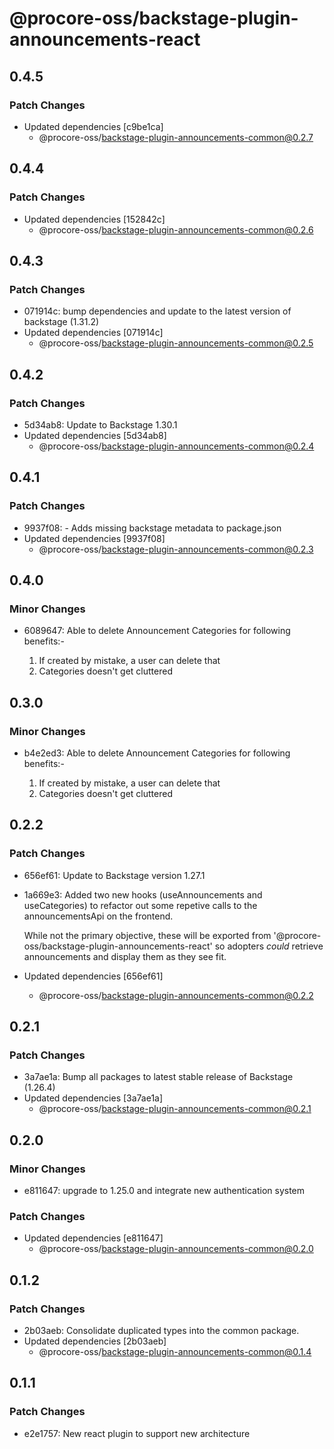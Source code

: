 # @procore-oss/backstage-plugin-announcements-react

## 0.4.5

### Patch Changes

- Updated dependencies [c9be1ca]
  - @procore-oss/backstage-plugin-announcements-common@0.2.7

## 0.4.4

### Patch Changes

- Updated dependencies [152842c]
  - @procore-oss/backstage-plugin-announcements-common@0.2.6

## 0.4.3

### Patch Changes

- 071914c: bump dependencies and update to the latest version of backstage (1.31.2)
- Updated dependencies [071914c]
  - @procore-oss/backstage-plugin-announcements-common@0.2.5

## 0.4.2

### Patch Changes

- 5d34ab8: Update to Backstage 1.30.1
- Updated dependencies [5d34ab8]
  - @procore-oss/backstage-plugin-announcements-common@0.2.4

## 0.4.1

### Patch Changes

- 9937f08: - Adds missing backstage metadata to package.json
- Updated dependencies [9937f08]
  - @procore-oss/backstage-plugin-announcements-common@0.2.3

## 0.4.0

### Minor Changes

- 6089647: Able to delete Announcement Categories for following benefits:-

  1. If created by mistake, a user can delete that
  2. Categories doesn't get cluttered

## 0.3.0

### Minor Changes

- b4e2ed3: Able to delete Announcement Categories for following benefits:-

  1. If created by mistake, a user can delete that
  2. Categories doesn't get cluttered

## 0.2.2

### Patch Changes

- 656ef61: Update to Backstage version 1.27.1
- 1a669e3: Added two new hooks (useAnnouncements and useCategories) to refactor out some repetive calls to the announcementsApi on the frontend.

  While not the primary objective, these will be exported from '@procore-oss/backstage-plugin-announcements-react' so adopters _could_ retrieve announcements and display them as they see fit.

- Updated dependencies [656ef61]
  - @procore-oss/backstage-plugin-announcements-common@0.2.2

## 0.2.1

### Patch Changes

- 3a7ae1a: Bump all packages to latest stable release of Backstage (1.26.4)
- Updated dependencies [3a7ae1a]
  - @procore-oss/backstage-plugin-announcements-common@0.2.1

## 0.2.0

### Minor Changes

- e811647: upgrade to 1.25.0 and integrate new authentication system

### Patch Changes

- Updated dependencies [e811647]
  - @procore-oss/backstage-plugin-announcements-common@0.2.0

## 0.1.2

### Patch Changes

- 2b03aeb: Consolidate duplicated types into the common package.
- Updated dependencies [2b03aeb]
  - @procore-oss/backstage-plugin-announcements-common@0.1.4

## 0.1.1

### Patch Changes

- e2e1757: New react plugin to support new architecture

